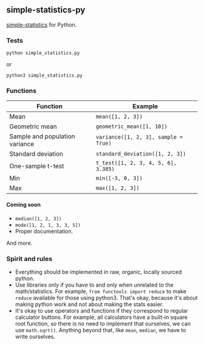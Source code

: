 ## simple-statistics-py

[simple-statistics](https://github.com/tmcw/simple-statistics)
for Python.

### Tests

    python simple_statistics.py

or

    python3 simple_statistics.py


### Functions

| Function                       | Example                              |
|--------------------------------|--------------------------------------|
| Mean                           | `mean([1, 2, 3])`                    |
| Geometric mean                 | `geometric_mean([1, 10])`            |
| Sample and population variance | `variance([1, 2, 3], sample = True)` |
| Standard deviation             | `standard_deviation([1, 2, 3])`      |
| One-sample t-test              | `t_test([1, 2, 3, 4, 5, 6], 3.385)`  |
| Min                            | `min([-3, 0, 3])`                    |
| Max                            | `max([1, 2, 3])`                     |

#### Coming soon

- `median([1, 2, 3])`
- `mode([1, 2, 1, 3, 3, 5])`
- Proper documentation.

And more.

### Spirit and rules

- Everything should be implemented in raw, organic, locally sourced python.
- Use libraries only if you have to and only when unrelated to the math/statistics. For example, `from functools import reduce` to make `reduce` available for those using python3. That's okay, because it's about making python work and not about making the stats easier.
- It's okay to use operators and functions if they correspond to regular calculator buttons. For example, all calculators have a built-in square root function, so there is no need to implement that ourselves, we can use `math.sqrt()`.
Anything beyond that, like `mean`, `median`, we have to write ourselves.

